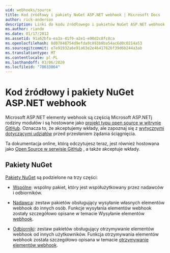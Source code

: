 ```yaml
---
uid: webhooks/source
title: Kod źródłowy i pakiety NuGet ASP.NET webhook | Microsoft Docs
author: rick-anderson
description: Linki do kodu źródłowego i pakietów NuGet ASP.NET webhook
ms.author: riande
ms.date: 01/17/2012
ms.assetid: 91a62bfa-ea3a-41f9-a2e1-e90d2c8fc8ca
ms.openlocfilehash: 8d07848754d9efda9c893b8ba54ac6d0c0214a53
ms.sourcegitcommit: e7e91932a6e91a63e2e46417626f39d6b244a3ab
ms.translationtype: MT
ms.contentlocale: pl-PL
ms.lasthandoff: 03/06/2020
ms.locfileid: "78633064"
---
```

# <a name="aspnet-webhooks-source-code-and-nuget-packages"></a>Kod źródłowy i pakiety NuGet ASP.NET webhook

Microsoft ASP.NET elementy webhook są częścią Microsoft ASP.NETj rodziny modułów i są hostowane jako [projekt typu open source w witrynie GitHub](https://github.com/aspnet/WebHooks). Oznacza to, że akceptujemy wkłady, ale zapoznaj się z [wytycznymi dotyczącymi udziałów](https://github.com/aspnet/Home/blob/master/CONTRIBUTING.md) przed przesłaniem żądania ściągnięcia.

Ta dokumentacja online, którą odczytujesz teraz, jest również hostowana jako [Open Source w serwisie GitHub](http://docs.asp.net/en/latest/contribute/style-guide.html#style-guide) , a także akceptuje wkłady.

## <a name="nuget-packages"></a>Pakiety NuGet

[Pakiety NuGet](https://nuget.org/packages?q=Microsoft.AspNet.WebHooks) są podzielone na trzy części:

* [Wspólne](https://www.nuget.org/packages?q=Microsoft.AspNet.WebHooks.Common): wspólny pakiet, który jest współużytkowany przez nadawców i odbiorników.

* [Nadawca](https://www.nuget.org/packages?q=Microsoft.AspNet.WebHooks.Custom): zestaw pakietów obsługujący wysyłanie własnych elementów webhook do innych osób. Funkcje wysyłania elementów webhook zostały szczegółowo opisane w temacie Wysyłanie elementów [webhook](sending/senders.md).

* [Odbiorniki](https://www.nuget.org/packages?q=Microsoft.AspNet.WebHooks.Receivers): zestaw pakietów obsługujący otrzymywanie elementów webhook od innych użytkowników. Funkcja otrzymywania elementów webhook została szczegółowo opisana w temacie [otrzymywanie elementów webhook](receiving/index.md).
